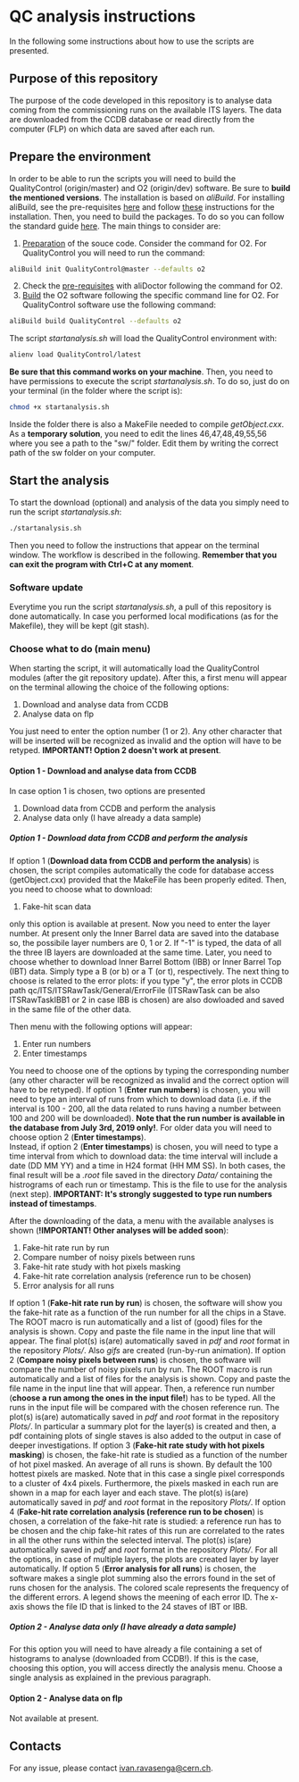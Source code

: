 # QC analysis instructions
In the following some instructions about how to use the scripts are presented. 

## Purpose of this repository
The purpose of the code developed in this repository is to analyse data coming from the commissioning runs on the available ITS layers. The data are downloaded from the CCDB database or read directly from the computer (FLP) on which data are saved after each run. 

## Prepare the environment
In order to be able to run the scripts you will need to build the QualityControl (origin/master) and O2 (origin/dev) software. Be sure to **build the mentioned versions**. The installation is based on *aliBuild*. For installing aliBuild, see the pre-requisites [here](https://alice-doc.github.io/alice-analysis-tutorial/building/custom.html#prerequisites) and follow [these](https://alice-doc.github.io/alice-analysis-tutorial/building/custom.html#get-or-upgrade-alibuild) instructions for the installation. Then, you need to build the packages. To do so you can follow the standard guide [here](https://alice-doc.github.io/alice-analysis-tutorial/building/build.html#%F0%9F%9B%A0-build-the-packages). The main things to consider are:
1. [Preparation](https://alice-doc.github.io/alice-analysis-tutorial/building/build.html#prepare-your-source-code) of the souce code. Consider the command for O2. For QualityControl you will need to run the command: 
```bash
aliBuild init QualityControl@master --defaults o2
```
2. Check the [pre-requisites](https://alice-doc.github.io/alice-analysis-tutorial/building/build.html#check-your-prerequisites-skip-if-using-alidock) with aliDoctor following the command for O2. 
3. [Build](https://alice-doc.github.io/alice-analysis-tutorial/building/build.html#build-and-rebuild) the O2 software following the specific command line for O2. For QualityControl software use the following command:
```bash
aliBuild build QualityControl --defaults o2
```
The script *startanalysis.sh* will load the QualityControl environment with:
```bash
alienv load QualityControl/latest
```
**Be sure that this command works on your machine**. Then, you need to have permissions to execute the script *startanalysis.sh*. To do so, just do on your terminal (in the folder where the script is):
```bash
chmod +x startanalysis.sh
```
Inside the folder there is also a MakeFile needed to compile *getObject.cxx*. As a **temporary solution**, you need to edit the lines 46,47,48,49,55,56 where you see a path to the "sw/" folder. Edit them by writing the correct path of the sw folder on your computer. 

## Start the analysis
To start the download (optional) and analysis of the data you simply need to run the script *startanalysis.sh*:
```bash
./startanalysis.sh
```
Then you need to follow the instructions that appear on the terminal window. The workflow is described in the following. **Remember that you can exit the program with Ctrl+C at any moment**. 

### Software update
Everytime you run the script *startanalysis.sh*, a pull of this repository is done automatically. In case you performed local modifications (as for the Makefile), they will be kept (git stash).

### Choose what to do (main menu)
When starting the script, it will automatically load the QualityControl modules (after the git repository update). After this, a first menu will appear on the terminal allowing the choice of the following options:

1. Download and analyse data from CCDB
2. Analyse data on flp

You just need to enter the option number (1 or 2). Any other character that will be inserted will be recognized as invalid and the option will have to be retyped. **IMPORTANT! Option 2 doesn't work at present**. 

#### Option 1 - Download and analyse data from CCDB
In case option 1 is chosen, two options are presented
1. Download data from CCDB and perform the analysis
2. Analyse data only (I have already a data sample)
##### Option 1 - Download data from CCDB and perform the analysis
If option 1 (**Download data from CCDB and perform the analysis**) is chosen, the script compiles automatically the code for database access (getObject.cxx) provided that the MakeFile has been properly edited. Then, you need to choose what to download:

1. Fake-hit scan data

only this option is available at present. 
Now you need to enter the layer number. At present only the Inner Barrel data are saved into the database so, the possibile layer numbers are 0, 1 or 2. If "-1" is typed, the data of all the three IB layers are downloaded at the same time. 
Later, you need to choose whether to download Inner Barrel Bottom (IBB) or Inner Barrel Top (IBT) data. Simply type a B (or b) or a T (or t), respectively. The next thing to choose is related to the error plots: if you type "y", the error plots in CCDB path qc/ITS/ITSRawTask/General/ErrorFile (ITSRawTask can be also ITSRawTaskIBB1 or 2 in case IBB is chosen) are also dowloaded and saved in the same file of the other data. 

Then menu with the following options will appear:

1. Enter run numbers
2. Enter timestamps

You need to choose one of the options by typing the corresponding number (any other character will be recognized as invalid and the correct option will have to be retyped).
If option 1 (**Enter run numbers**) is chosen, you will need to type an interval of runs from which to download data (i.e. if the interval is 100 - 200, all the data related to runs having a number between 100 and 200 will be downloaded). **Note that the run number is available in the database from July 3rd, 2019 only!**. For older data you will need to choose option 2 (**Enter timestamps**).  
Instead, if option 2 (**Enter timestamps**) is chosen, you will need to type a time interval from which to download data: the time interval will include a date (DD MM YY) and a time in H24 format (HH MM SS). 
In both cases, the final result will be a *.root* file saved in the directory *Data/* containing the histrograms of each run or timestamp. This is the file to use for the analysis (next step). **IMPORTANT: It's strongly suggested to type run numbers instead of timestamps**. 

After the downloading of the data, a menu with the available analyses is shown (**!IMPORTANT! Other analyses will be added soon**):

1. Fake-hit rate run by run
2. Compare number of noisy pixels between runs
3. Fake-hit rate study with hot pixels masking
4. Fake-hit rate correlation analysis (reference run to be chosen)
5. Error analysis for all runs

If option 1 (**Fake-hit rate run by run**) is chosen, the software will show you the fake-hit rate as a function of the run number for all the chips in a Stave. The ROOT macro is run automatically and a list of (good) files for the analysis is shown. Copy and paste the file name in the input line that will appear. The final plot(s) is(are) automatically saved in *pdf* and *root* format in the repository *Plots/*. Also *gifs* are created (run-by-run animation). 
If option 2 (**Compare noisy pixels between runs**) is chosen, the software will compare the number of noisy pixels run by run. The ROOT macro is run automatically and a list of files for the analysis is shown. Copy and paste the file name in the input line that will appear. Then, a reference run number (**choose a run among the ones in the input file!**) has to be typed. All the runs in the input file will be compared with the chosen reference run. The plot(s) is(are) automatically saved in *pdf* and *root* format in the repository *Plots/*. In particular a summary plot for the layer(s) is created and then, a pdf containing plots of single staves is also added to the output in case of deeper investigations. 
If option 3 (**Fake-hit rate study with hot pixels masking**) is chosen, the fake-hit rate is studied as a function of the number of hot pixel masked. An average of all runs is shown. By default the 100 hottest pixels are masked. Note that in this case a single pixel corresponds to a cluster of 4x4 pixels. Furthermore, the pixels masked in each run are shown in a map for each layer and each stave. The plot(s) is(are) automatically saved in *pdf* and *root* format in the repository *Plots/*. 
If option 4 (**Fake-hit rate correlation analysis (reference run to be chosen**) is chosen, a correlation of the fake-hit rate is studied: a reference run has to be chosen and the chip fake-hit rates of this run are correlated to the rates in all the other runs within the selected interval. The plot(s) is(are) automatically saved in *pdf* and *root* format in the repository *Plots/*. 
For all the options, in case of multiple layers, the plots are created layer by layer automatically. 
If option 5 (**Error analysis for all runs**) is chosen, the software makes a single plot summing also the errors found in the set of runs chosen for the analysis. The colored scale represents the frequency of the different errors. A legend shows the meening of each error ID. The x-axis shows the file ID that is linked to the 24 staves of IBT or IBB. 

##### Option 2 - Analyse data only (I have already a data sample)
For this option you will need to have already a file containing a set of histograms to analyse (downloaded from CCDB!). If this is the case, choosing this option, you will access directly the analysis menu. Choose a single analysis as explained in the previous paragraph. 

#### Option 2 - Analyse data on flp 
Not available at present. 
<!---This option allows you to analyse data directly on FLP skipping the download from the database. This option can be chosen both if you are working on your computer and on FLP. First, you need to choose on which FLP the data you want to analyse are. **Type only the number of the FLP**. Depending on your choice, if you are not working already on the selected FLP, the script will ask you to type your CERN username. This is used to make a connection via ssh to the selected flp (through lxplus). You just need to insert first your CERN account password and then the one of the "its" account on the selected flp. 
Then, the script asks to type the layer number. After this, an update of the repository is automatically done keeping any local (on flp) modifications. 
Later, the QualityControl environment is loaded on the flp and the script asks to type the path in which data are saved (tipycally: */data/shifts/* or */data/L0_shifts/*). When the path is selected, the script asks you to choose an analysis type:
1. Average stave thresholds run by run
2. Compare dead pixels between runs
3. Option 1 and 2 together
4. Fake-hit rate run by run
5. Compare noisy pixels between runs
6. Option 4 and 5 together
In general, once you have selected one of the options above the script asks you whether you want to prepare and analyse a data sample or you want to analyse an already existing sample. You just need to enter the option you want to perform. 
When you choose to prepare and analyse a data sample, for all the options 1-6 above, the script will ask you to type a run interval. If you choose "starting run = 100" and "final run = 200", all the runs between 100 and 200 will be included in the sample and hence in the analysis. Then, for options 1, 3, 4, 6 you need to type also the number of the first stave in the layer (for example "6" if you are analysing the layer 0 currently under commissioning -> stave numbered from 6 to 11). Now, the details of each option (1-6) will be described. 
##### Option 1 - Average stave thresholds run by run
If this option is chosen, the software will show you the average threshold (stave by stave on the layer) as a function of the run number. The ROOT macro is run automatically and a list of files for the analysis is shown. Copy and paste the file name in the input line that will appear. The plot is automatically saved in *pdf* and *root* format in the repository *Plots/* **of the flp selected**.
##### Option 2 - Compare dead pixels between runs
If this option is chosen, the software will compare the number of dead pixels (i.e. having null threshold) run by run. The ROOT macro is run automatically and a list of files for the analysis is shown. Copy and paste the file name in the input line that will appear. Then, a reference run number (**choose a run among the ones in the input file!**) has to be typed. All the runs in the input file will be compared with the reference run. The plot is automatically saved in *pdf* and *root* format in the repository *Plots/* **of the flp selected**.
##### Option 3 - Option 1 and 2 together 
This option will simply do the option 1 and option 2 at the same time since the data sample for the analysis can be the same. 
##### Option 4 - Fake-hit rate run by run
If this option is chosen, the software will show you the fake-hit rate as a function of the run number for all the staves composing the layer. The ROOT macro is run automatically and a list of files for the analysis is shown. Copy and paste the file name in the input line that will appear. The final plot is automatically saved in *pdf* and *root* format in the repository *Plots/* **of the flp selected**.
##### Option 5 - Compare noisy pixels between runs
If this option is chosen, the software will compare the number of noisy pixels run by run on all the layer (no stave-by-stave analysis at present). The ROOT macro is run automatically and a list of files for the analysis is shown. Copy and paste the file name in the input line that will appear. Then, a reference run number (**choose a run among the ones in the input file!**) has to be typed. All the runs in the input file will be compared with the reference run. The plot is automatically saved in *pdf* and *root* format in the repository *Plots/* **of the flp selected**.
##### Option 6 - Option 4 and 5 together
This option will simply do the option 4 and option 5 at the same time since the data sample for the analysis can be the same.---> 
## Contacts
For any issue, please contact <ivan.ravasenga@cern.ch>.
